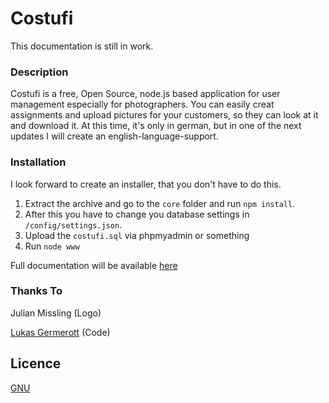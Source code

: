# Costufi
This documentation is still in work.
### Description
Costufi is a free, Open Source, node.js based application for user management especially for photographers.
You can easily creat assignments and upload pictures for your customers, so they can look at it and download it.
At this time, it's only in german, but in one of the next updates I will create an english-language-support.
### Installation
I look forward to create an installer, that you don't have to do this.

1. Extract the archive and go to the `core` folder and run `npm install`.
2. After this you have to change you database settings in `/config/settings.json`.
3. Upload the `costufi.sql` via phpmyadmin or something
4. Run `node www`

Full documentation will be available [here](https://costufi.de/docs)
### Thanks To
Julian Missling (Logo)

[Lukas Germerott](https://precode.eu) (Code)
## Licence

[GNU](https://github.com/PreCodeEU/costufi/master/LICENCE)
